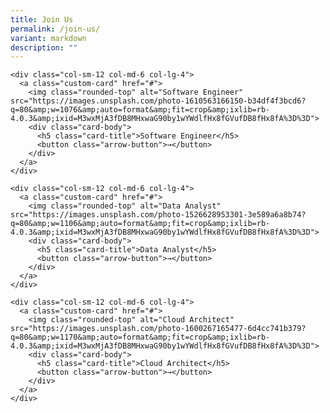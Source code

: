 ```yaml
---
title: Join Us
permalink: /join-us/
variant: markdown
description: ""
---
```

<style>
  .custom-card {
    text-decoration: none;
    color: inherit;
	  border: 2px solid #081f3c; 
	  border-radius: 10px; 
	  overflow: hidden; 
	  transition: box-shadow 0.3s; 
	  display: block;
	  margin: 20px;
  }

  .custom-card img {
    border-top-left-radius: 10px;
    border-top-right-radius: 10px;
    width: 100%;
    height: 150px;
    object-fit: cover;
  }

  .card-body {
    padding: 15px;
  }

  .arrow-button {
    background-color: #007bff;
    color: #fff;
    border: none;
    padding: 5px 10px;
    border-radius: 5px;
    cursor: pointer;
  }
</style>

<div class="container mt-4">
  <div class="row">

    <div class="col-sm-12 col-md-6 col-lg-4">
      <a class="custom-card" href="#">
        <img class="rounded-top" alt="Software Engineer" src="https://images.unsplash.com/photo-1610563166150-b34df4f3bcd6?q=80&amp;w=1076&amp;auto=format&amp;fit=crop&amp;ixlib=rb-4.0.3&amp;ixid=M3wxMjA3fDB8MHxwaG90by1wYWdlfHx8fGVufDB8fHx8fA%3D%3D">
        <div class="card-body">
          <h5 class="card-title">Software Engineer</h5>
          <button class="arrow-button">→</button>
        </div>
      </a>
    </div>

    <div class="col-sm-12 col-md-6 col-lg-4">
      <a class="custom-card" href="#">
        <img class="rounded-top" alt="Data Analyst" src="https://images.unsplash.com/photo-1526628953301-3e589a6a8b74?q=80&amp;w=1106&amp;auto=format&amp;fit=crop&amp;ixlib=rb-4.0.3&amp;ixid=M3wxMjA3fDB8MHxwaG90by1wYWdlfHx8fGVufDB8fHx8fA%3D%3D">
        <div class="card-body">
          <h5 class="card-title">Data Analyst</h5>
          <button class="arrow-button">→</button>
        </div>
      </a>
    </div>

    <div class="col-sm-12 col-md-6 col-lg-4">
      <a class="custom-card" href="#">
        <img class="rounded-top" alt="Cloud Architect" src="https://images.unsplash.com/photo-1600267165477-6d4cc741b379?q=80&amp;w=1170&amp;auto=format&amp;fit=crop&amp;ixlib=rb-4.0.3&amp;ixid=M3wxMjA3fDB8MHxwaG90by1wYWdlfHx8fGVufDB8fHx8fA%3D%3D">
        <div class="card-body">
          <h5 class="card-title">Cloud Architect</h5>
          <button class="arrow-button">→</button>
        </div>
      </a>
    </div>

  </div>
</div>